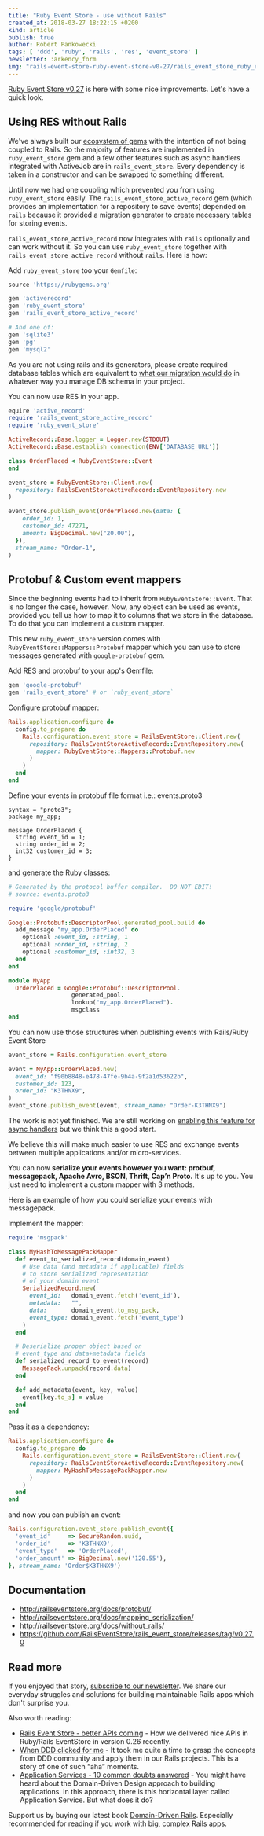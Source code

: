 ```yaml
---
title: "Ruby Event Store - use without Rails"
created_at: 2018-03-27 18:22:15 +0200
kind: article
publish: true
author: Robert Pankowecki
tags: [ 'ddd', 'ruby', 'rails', 'res', 'event_store' ]
newsletter: :arkency_form
img: "rails-event-store-ruby-event-store-v0-27/rails_event_store_ruby_event_store.png"
---
```


[Ruby Event Store v0.27](https://github.com/RailsEventStore/rails_event_store/releases/tag/v0.27) is here with some nice improvements. Let's have a quick look.

<!-- more -->

## Using RES without Rails

We've always built our [ecosystem of gems](https://github.com/RailsEventStore/rails_event_store/) with the intention of not being coupled to Rails. So the majority of features are implemented in `ruby_event_store` gem and a few other features such as async handlers integrated with ActiveJob are in `rails_event_store`. Every dependency is taken in a constructor and can be swapped to something different.

Until now we had one coupling which prevented you from using `ruby_event_store` easily. The `rails_event_store_active_record` gem (which provides an implementation for a repository to save events) depended on `rails` because it provided a migration generator to create necessary tables for storing events.

`rails_event_store_active_record` now integrates with `rails` optionally and can work without it. So you can use `ruby_event_store` together with `rails_event_store_active_record` without `rails`. Here is how:


Add `ruby_event_store` too your `Gemfile`:

```ruby
source 'https://rubygems.org'

gem 'activerecord'
gem 'ruby_event_store'
gem 'rails_event_store_active_record'

# And one of:
gem 'sqlite3'
gem 'pg'
gem 'mysql2'
```

As you are not using rails and its generators, please create required database tables which are equivalent to [what our migration would do](https://github.com/RailsEventStore/rails_event_store/blob/master/rails_event_store_active_record/lib/rails_event_store_active_record/generators/templates/migration_template.rb) in whatever way you manage DB schema in your project.

You can now use RES in your app.

```ruby
equire 'active_record'
require 'rails_event_store_active_record'
require 'ruby_event_store'

ActiveRecord::Base.logger = Logger.new(STDOUT)
ActiveRecord::Base.establish_connection(ENV['DATABASE_URL'])

class OrderPlaced < RubyEventStore::Event
end

event_store = RubyEventStore::Client.new(
  repository: RailsEventStoreActiveRecord::EventRepository.new
)

event_store.publish_event(OrderPlaced.new(data: {
    order_id: 1,
    customer_id: 47271,
    amount: BigDecimal.new("20.00"),
  }),
  stream_name: "Order-1",
)
```

## Protobuf & Custom event mappers

Since the beginning events had to inherit from `RubyEventStore::Event`. That is no longer the case, however. Now, any object can be used as events, provided you tell us how to map it to columns that we store in the database. To do that you can implement a custom mapper.

This new `ruby_event_store` version comes with `RubyEventStore::Mappers::Protobuf` mapper which you can use to store messages generated with `google-protobuf` gem.

Add RES and protobuf to your app's Gemfile:

```ruby
gem 'google-protobuf'
gem 'rails_event_store' # or `ruby_event_store` 
```

Configure protobuf mapper:

```ruby
Rails.application.configure do
  config.to_prepare do
    Rails.configuration.event_store = RailsEventStore::Client.new(
      repository: RailsEventStoreActiveRecord::EventRepository.new(
        mapper: RubyEventStore::Mappers::Protobuf.new
      )
    )
  end
end
```

Define your events in protobuf file format i.e.: events.proto3

```
syntax = "proto3";
package my_app;

message OrderPlaced {
  string event_id = 1;
  string order_id = 2;
  int32 customer_id = 3;
}
```

and generate the Ruby classes:

```ruby
# Generated by the protocol buffer compiler.  DO NOT EDIT!
# source: events.proto3

require 'google/protobuf'

Google::Protobuf::DescriptorPool.generated_pool.build do
  add_message "my_app.OrderPlaced" do
    optional :event_id, :string, 1
    optional :order_id, :string, 2
    optional :customer_id, :int32, 3
  end
end

module MyApp
  OrderPlaced = Google::Protobuf::DescriptorPool.
                  generated_pool.
                  lookup("my_app.OrderPlaced").
                  msgclass
end
```

You can now use those structures when publishing events with Rails/Ruby Event Store 

```ruby
event_store = Rails.configuration.event_store

event = MyApp::OrderPlaced.new(
  event_id: "f90b8848-e478-47fe-9b4a-9f2a1d53622b",
  customer_id: 123,
  order_id: "K3THNX9",
)
event_store.publish_event(event, stream_name: "Order-K3THNX9")
```

The work is not yet finished. We are still working on [enabling this feature for async handlers](https://github.com/RailsEventStore/rails_event_store/issues/228) but we think this a good start.

We believe this will make much easier to use RES and exchange events between multiple applications and/or micro-services.

You can now **serialize your events however you want: protbuf, messagepack, Apache Avro, BSON, Thrift, Cap’n Proto.** It's up to you. You just need to implement a custom mapper with 3 methods.

Here is an example of how you could serialize your events with messagepack. 

Implement the mapper:

```ruby
require 'msgpack'

class MyHashToMessagePackMapper
  def event_to_serialized_record(domain_event)
    # Use data (and metadata if applicable) fields
    # to store serialized representation
    # of your domain event 
    SerializedRecord.new(
      event_id:   domain_event.fetch('event_id'),
      metadata:   "",
      data:       domain_event.to_msg_pack,
      event_type: domain_event.fetch('event_type')
    )
  end

  # Deserialize proper object based on
  # event_type and data+metadata fields
  def serialized_record_to_event(record)
    MessagePack.unpack(record.data)
  end

  def add_metadata(event, key, value)
    event[key.to_s] = value
  end
end
```

Pass it as a dependency:

```ruby
Rails.application.configure do
  config.to_prepare do
    Rails.configuration.event_store = RailsEventStore::Client.new(
      repository: RailsEventStoreActiveRecord::EventRepository.new(
        mapper: MyHashToMessagePackMapper.new
      )
    )
  end
end
```

and now you can publish an event:

```ruby
Rails.configuration.event_store.publish_event({
  'event_id'     => SecureRandom.uuid,
  'order_id'     => 'K3THNX9',
  'event_type'   => 'OrderPlaced',
  'order_amount' => BigDecimal.new('120.55'),
}, stream_name: 'Order$K3THNX9')
```

## Documentation

* http://railseventstore.org/docs/protobuf/
* http://railseventstore.org/docs/mapping_serialization/
* http://railseventstore.org/docs/without_rails/
* https://github.com/RailsEventStore/rails_event_store/releases/tag/v0.27.0

## Read more

If you enjoyed that story, [subscribe to our newsletter](http://arkency.com/newsletter). We share our everyday struggles and solutions for building maintainable Rails apps which don't surprise you.

Also worth reading:

* [Rails Event Store - better APIs coming](/rails-event-store-better-apis-coming/) - How we delivered nice APIs in Ruby/Rails EventStore in version 0.26 recently.
* [When DDD clicked for me](/when-ddd-clicked-for-me/) - It took me quite a time to grasp the concepts from DDD community and apply them in our Rails projects. This is a story of one of such “aha” moments.
* [Application Services - 10 common doubts answered](/application-service-ruby-rails-ddd/) - You might have heard about the Domain-Driven Design approach to building applications. In this approach, there is this horizontal layer called Application Service. But what does it do?

Support us by buying our latest book [Domain-Driven Rails](/domain-driven-rails/). Especially recommended for reading if you work with big, complex Rails apps.